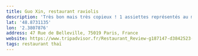 ```yaml
---
title: Guo Xin, restaurant raviolis
description: 'Très bon mais très copieux ! 1 assiettes représentés au moins 12 gyozas. Les porcs ciboulette sont top !'
lat: '48.8731135'
lon: '2.3807876'
address: 47 Rue de Belleville, 75019 Paris, France
website: https://www.tripadvisor.fr/Restaurant_Review-g187147-d3842523-Reviews-Guo_Xin-Paris_Ile_de_France.html
tags: restaurant thaï
---
```

